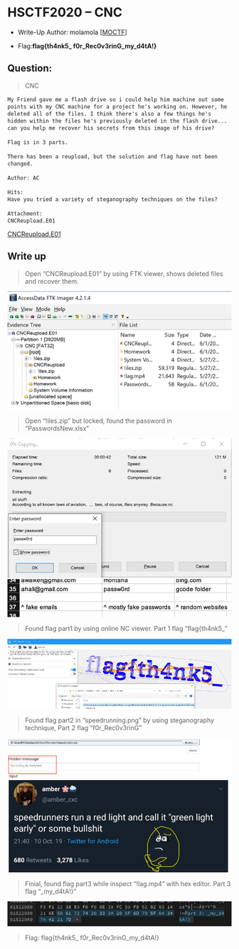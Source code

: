 # HSCTF2020 – CNC

- Write-Up Author: molamola \[[MOCTF](https://www.facebook.com/MOCSCTF)\]

- Flag:**flag{th4nk5_ f0r_Rec0v3rinG_my_d4tA!}**

## **Question:**
>CNC

```
My Friend gave me a flash drive so i could help him machine out some points with my CNC machine for a project he's working on. However, he deleted all of the files. I think there's also a few things he's hidden within the files he's previously deleted in the flash drive... can you help me recover his secrets from this image of his drive?

Flag is in 3 parts.

There has been a reupload, but the solution and flag have not been changed.

Author: AC 

Hits:
Have you tried a variety of steganography techniques on the files?

Attachment:
CNCReupload.E01
```
[CNCReupload.E01](https://drive.google.com/drive/folders/1ihcA3TJhFypeM9cPJMqYY28A5fVS6VRQ?usp=sharing)

## Write up
>Open “CNCReupload.E01” by using FTK viewer, shows deleted files and recover them.

![img](./img/1.png)

>Open “!iles.zip” but locked, found the password in “PasswordsNew.xlsx”

![img](./img/2.png)
![img](./img/3.png)

>Found flag part1 by using online NC viewer. Part 1 flag “flag{th4nk5_”

![img](./img/4.png)

>Found flag part2 in “speedrunning.png” by using steganography technique, Part 2 flag “f0r_Rec0v3rinG”

![img](./img/5.png)


>Finial, found flag part3 while inspect “!lag.mp4” with hex editor. Part 3 flag “_my_d4tA!}”

![img](./img/6.png)

>Flag: flag{th4nk5_ f0r_Rec0v3rinG_my_d4tA!}